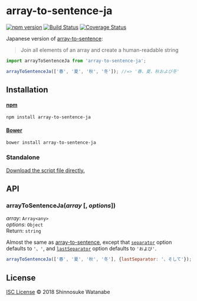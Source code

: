 # array-to-sentence-ja

[![npm version](https://img.shields.io/npm/v/array-to-sentence-ja.svg)](https://www.npmjs.com/package/array-to-sentence-ja)
[![Build Status](https://travis-ci.org/shinnn/array-to-sentence-ja.svg?branch=master)](https://travis-ci.org/shinnn/array-to-sentence-ja)
[![Coverage Status](https://img.shields.io/coveralls/shinnn/array-to-sentence-ja.svg)](https://coveralls.io/github/shinnn/array-to-sentence-ja?branch=master)

Japanese version of [array-to-sentence](https://github.com/shinnn/array-to-sentence):

> Join all elements of an array and create a human-readable string

```javascript
import arrayToSentenceJa from 'array-to-sentence-ja';

arrayToSentenceJa(['春', '夏', '秋', '冬']); //=> '春、夏、秋および冬'
```

## Installation

#### [npm](https://www.npmjs.com/)

```
npm install array-to-sentence-ja
```

#### [Bower](http://bower.io/)

```
bower install array-to-sentence-ja
```

### Standalone

[Download the script file directly.](https://raw.githubusercontent.com/shinnn/array-to-sentence-ja/master/browser.js)

## API

### arrayToSentenceJa(*array* [, *options*])

*array*: `Array<any>`  
*options*: `Object`  
Return: `string`

Almost the same as [array-to-sentence](https://github.com/shinnn/array-to-sentence#arraytosentencearray--options), except that [`separator`](https://github.com/shinnn/array-to-sentence#optionsseparator) option defaults to `'、'`, and [`lastSeparator`](https://github.com/shinnn/array-to-sentence#optionslastseparator) option defaults to `'および'`.

```javascript
arrayToSentenceJa(['春', '夏', '秋', '冬'], {lastSeparator: '、そして'}); //=> '春、夏、秋、そして冬'
```

## License

[ISC License](./LICENSE) © 2018 Shinnosuke Watanabe
